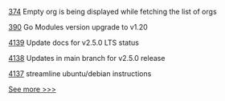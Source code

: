 
[374](https://github.com/hyperledger-labs/blockchain-explorer/pull/374) Empty org is being displayed while fetching the list of orgs

[390](https://github.com/hyperledger-labs/weaver-dlt-interoperability/pull/390) Go Modules version upgrade to v1.20

[4139](https://github.com/hyperledger/fabric/pull/4139) Update docs for v2.5.0 LTS status

[4138](https://github.com/hyperledger/fabric/pull/4138) Updates in main branch for v2.5.0 release

[4137](https://github.com/hyperledger/fabric/pull/4137) streamline ubuntu/debian instructions


[See more >>>](https://start-here.hyperledger.org/pull-requests)
